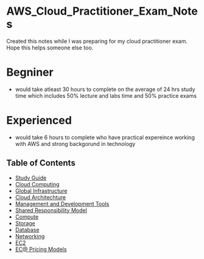 # AWS_Cloud_Practitioner_Exam_Notes
Created this notes while I was preparing for my cloud practitioner exam. Hope this helps someone else too.

# Begniner 
- would take atleast 30 hours to complete on the average of 24 hrs study time which includes 50% lecture and labs time and 50% practice exams
# Experienced 
- would take 6 hours to complete who have practical expereince working with AWS and strong backgorund in technology

## Table of Contents
- [Study Guide](./study_guide/study_guide.md)
- [Cloud Computing](./cloud_computing/cloud_computing.md)
- [Global Infrastructure](./global_infrastructure/global_infrastructure.md)
- [Cloud Architechture](./Cloud_Architecture_Terminologies/cloud_architecture.md)
- [Management and Development Tools](./management_and_development_tools/management_and_development_tools.md)
- [Shared Responsibility Model](./shared_responsibility_model/shared_responsibility_model)
- [Compute](./Compute/compute.md)
- [Storage](./Storage/storage.md)
- [Database](./Database/database.md)
- [Networking](./Networking/networking.md)
- [EC2](./EC2/ec2.md)
- [EC@ Pricing Models](./EC2_pricing_models/ec2_pricing_models.md)